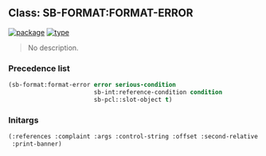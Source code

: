 ## Class: SB-FORMAT:FORMAT-ERROR
[![package](https://img.shields.io/badge/Package-SB--FORMAT-5f9ea0.svg?style=social&colorA=999999)](../) [![type](https://img.shields.io/badge/Type-Class-5f9ea0.svg?style=social&colorA=999999)](../#class) 

> No description.

### Precedence list
```cl
(sb-format:format-error error serious-condition
                        sb-int:reference-condition condition
                        sb-pcl::slot-object t)
```
### Initargs
```cl
(:references :complaint :args :control-string :offset :second-relative
 :print-banner)
```
